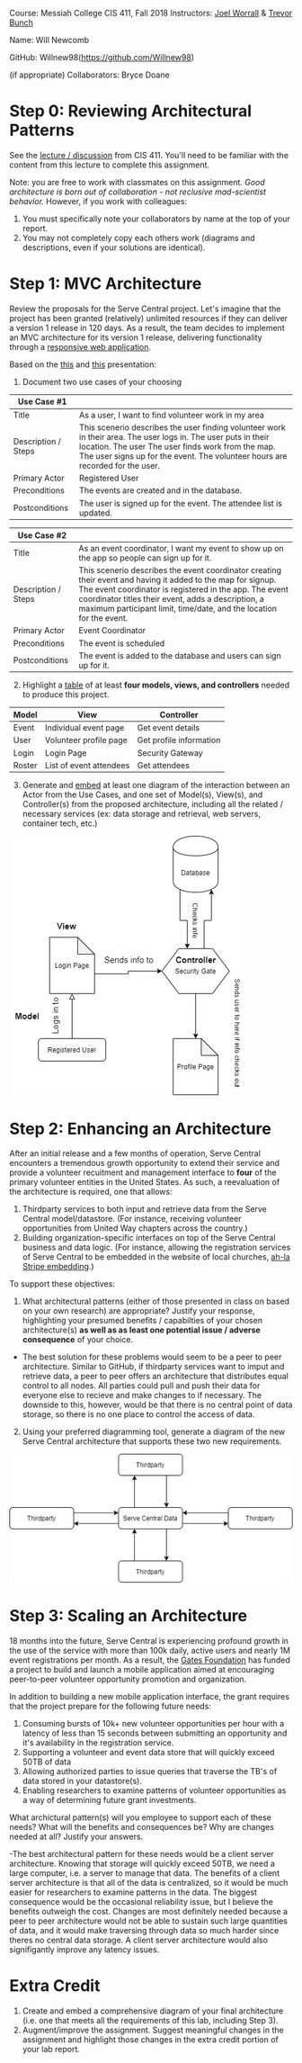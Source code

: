 
Course: Messiah College CIS 411, Fall 2018
Instructors: [Joel Worrall](https://github.com/tangollama) & [Trevor Bunch](https://github.com/trevordbunch)

Name: Will Newcomb

GitHub: Willnew98(https://github.com/Willnew98)

(if appropriate) Collaborators: Bryce Doane


# Step 0: Reviewing Architectural Patterns
See the [lecture / discussion](https://docs.google.com/presentation/d/1nUcy63FWPFYO3OJmERJpMjEtdaFtaIBbuUkpmNRVRas/edit#slide=id.g45345bd5ea_0_136) from CIS 411. You'll need to be familiar with the content from this lecture to complete this assignment.

Note: you are free to work with classmates on this assignment. _Good architecture is born out of collaboration - not reclusive mad-scientist behavior._ However, if you work with colleagues:

1. You must specifically note your collaborators by name at the top of your report.
2. You may not completely copy each others work (diagrams and descriptions, even if your solutions are identical).

# Step 1: MVC Architecture
Review the proposals for the Serve Central project. Let's imagine that the project has been granted (relatively) unlimited resources if they can deliver a version 1 release in 120 days. As a result, the team decides to implement an MVC architecture for its version 1 release, delivering functionality through a [responsive web application](https://en.wikipedia.org/wiki/Responsive_web_design). 

Based on the [this](https://docs.google.com/presentation/d/1UnU0xU0wF1l8pAB8trtLpdM0yuskx66jTFJzd64nsjU/edit#slide=id.g439b9c6866_2_53) and [this](https://docs.google.com/presentation/d/1-VZfAFoBVr6ijNepKAtRA7JoAQsV2Jlbf2l1WPDMhI0/edit) presentation:

1) Document two use cases of your choosing

| Use Case #1 | |
|---|---|
| Title |As a user, I want to find volunteer work in my area|
| Description / Steps | This scenerio describes the user finding volunteer work in their area. The user logs in. The user puts in their location. The user The user finds work from the map. The user signs up for the event. The volunteer hours are recorded for the user.|
| Primary Actor |Registered User |
| Preconditions |The events are created and in the database.  |
| Postconditions | The user is signed up for the event. The attendee list is updated.|

| Use Case #2 | |
|---|---|
| Title | As an event coordinator, I want my event to show up on the app so people can sign up for it.|
| Description / Steps | This scenerio describes the event coordinator creating their event and having it added to the map for signup. The event coordinator is registered in the app. The event coordinator titles their event, adds a description, a maximum participant limit, time/date, and the location for the event.|
| Primary Actor | Event Coordinator|
| Preconditions | The event is scheduled|
| Postconditions | The event is added to the database and users can sign up for it.|


2) Highlight a [table](https://www.tablesgenerator.com/markdown_tables) of at least **four models, views, and controllers** needed to produce this project.

| Model | View | Controller |
|---|---|---|
|Event  | Individual event page| Get event details |
|User | Volunteer profile page | Get profile information |
|Login |Login Page | Security Gateway |
|Roster | List of event attendees | Get attendees |

3) Generate and [embed](https://github.com/adam-p/markdown-here/wiki/Markdown-Cheatsheet#images) at least one diagram of the interaction between an Actor from the Use Cases, and one set of Model(s), View(s), and Controller(s) from the proposed architecture, including all the related / necessary services (ex: data storage and retrieval, web servers, container tech, etc.)

![alt text](https://github.com/Willnew98/cis411_lab1/blob/master/labreports/Interaction%20Diagram.png)


# Step 2: Enhancing an Architecture
After an initial release and a few months of operation, Serve Central encounters a tremendous growth opportunity to extend their service and provide a volunteer recuitment and management interface to __four__ of the primary volunteer entities in the United States. As such, a reevaluation of the architecture is required, one that allows:

1. Thirdparty services to both input and retrieve data from the Serve Central model/datastore. (For instance, receiving volunteer opportunities from United Way chapters across the country.)
2. Building organization-specific interfaces on top of the Serve Central business and data logic. (For instance, allowing the registration services of Serve Central to be embedded in the website of local churches, [ah-la Stripe embedding](https://stripe.com/payments/elements).)

To support these objectives:
1. What architectural patterns (either of those presented in class on based on your own research) are appropriate? Justify your response, highlighting your presumed benefits / capabilties of your chosen architecture(s) **as well as as least one potential issue / adverse consequence** of your choice.
- The best solution for these problems would seem to be a peer to peer architecture. Similar to GitHub, if thirdparty services want to imput and retrieve data, a peer to peer offers an architecture that distributes equal control to all nodes. All parties could pull and push their data for everyone else to recieve and make changes to if necessary. The downside to this, however, would be that there is no central point of data storage, so there is no one place to control the access of data.
2. Using your preferred diagramming tool, generate a diagram of the new Serve Central architecture that supports these two new requirements.

![alt text](https://github.com/Willnew98/cis411_lab1/blob/master/labreports/Untitled%20Diagram.png)

# Step 3: Scaling an Architecture
18 months into the future, Serve Central is experiencing profound growth in the use of the service with more than 100k daily, active users and nearly 1M event registrations per month. As a result, the [Gates Foundation](https://www.gatesfoundation.org/) has funded a project to build and launch a mobile application aimed at encouraging peer-to-peer volunteer opportunity promotion and organization. 

In addition to building a new mobile application interface, the grant requires that the project prepare for the following future needs:

1. Consuming bursts of 10k+ new volunteer opportunities per hour with a latency of less than 15 seconds between submitting an opportunity and it's availability in the registration service.
2. Supporting a volunteer and event data store that will quickly exceed 50TB of data
3. Allowing authorized parties to issue queries that traverse the TB's of data stored in your datastore(s).
4. Enabling researchers to examine patterns of volunteer opportunities as a way of determining future grant investments.

What archictural pattern(s) will you employee to support each of these needs? What will the benefits and consequences be? Why are changes needed at all? Justify your answers.

-The best architectural pattern for these needs would be a client server architecture. Knowing that storage will quickly exceed 50TB, we need a large computer, i.e. a server to manage that data. The benefits of a client server architecture is that all of the data is centralized, so it would be much easier for researchers to examine patterns in the data. The biggest consequence would be the occasional reliability issue, but I believe the benefits outweigh the cost. Changes are most definitely needed because a peer to peer architecture would not be able to sustain such large quantities of data, and it would make traversing through data so much harder since theres no central data storage. A client server architecture would also signifigantly improve any latency issues.

# Extra Credit
1. Create and embed a comprehensive diagram of your final architecture (i.e. one that meets all the requirements of this lab, including Step 3).
2. Augment/improve the assignment. Suggest meaningful changes in the assignment and highlight those changes in the extra credit portion of your lab report.